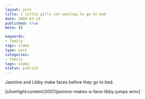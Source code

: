 ```yaml
--- 
layout: post
title: 2 little girls not wanting to go to bed
date: 2008-03-14
published: true
meta: {}

keywords: 
- family
tags: video
type: post
categories: 
- family
tags: video
status: publish
---
```



Jasmine and Libby make faces before they go to bed.

  

[silverlight:content/2007/jasmine-makes-a-face-libby-jumps.wmv]

